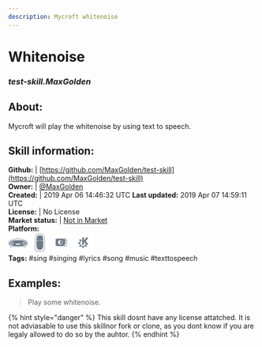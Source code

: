 ```yaml
--- 
description: Mycroft whitenoise
---
```


# Whitenoise  
### _test-skill.MaxGolden_  
## About:  
Mycroft will play the whitenoise by using text to speech.

## Skill information:  
**Github:** | [https://github.com/MaxGolden/test-skill](https://github.com/MaxGolden/test-skill)  
**Owner:** | [@MaxGolden](https://github.com/MaxGolden)  
**Created:** | 2019 Apr 06 14:46:32 UTC  **Last updated:** 2019 Apr 07 14:59:11 UTC  
**License:** | No License  
**Market status:** | [Not in Market](https://market.mycroft.ai/skill/)  
**Platform:**  
 ![](../.gitbook/assets/mark-1-icon.png)  ![](../.gitbook/assets/mark-2-icon.png)  ![](../.gitbook/assets/picroft-icon.png)  ![](../.gitbook/assets/kde.png)   
**Tags:** \#sing \#singing \#lyrics \#song \#music \#texttospeech   
## Examples:  
> Play some whitenoise.  
  
{% hint style="danger" %}
This skill dosnt have any license attatched. It is not adviasable to use this skillnor fork or clone, as you dont know if you are legaly allowed to do so by the auhtor.
{% endhint %}
